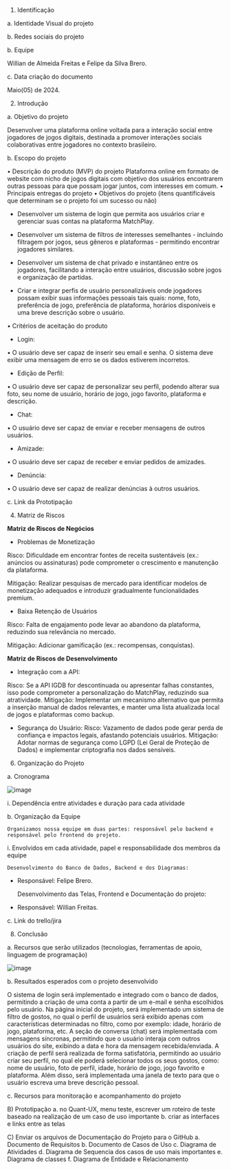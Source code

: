 1. Identificação

a. Identidade Visual do projeto

b. Redes sociais do projeto

b. Equipe

  Willian de Almeida Freitas e Felipe da Silva Brero.

c. Data criação do documento

  Maio(05) de 2024.

2. Introdução

a. Objetivo do projeto

  Desenvolver uma plataforma online voltada para a interação social entre jogadores de jogos digitais, destinada a promover interações sociais colaborativas entre jogadores no contexto brasileiro.

b. Escopo do projeto

• Descrição do produto (MVP) do projeto
   Plataforma online em formato de website com nicho de jogos digitais com objetivo dos usuários encontrarem outras pessoas para que possam jogar juntos, com interesses em comum.
• Principais entregas do projeto
• Objetivos do projeto (itens quantificáveis que determinam se o projeto foi um sucesso ou não)

  - Desenvolver um sistema de login que permita aos usuários criar e gerenciar suas contas na plataforma MatchPlay.

  - Desenvolver um sistema de filtros de interesses semelhantes - incluindo filtragem por jogos, seus gêneros e plataformas - permitindo encontrar jogadores similares.

  - Desenvolver um sistema de chat privado e instantâneo entre os jogadores, facilitando a interação entre usuários, discussão sobre jogos e organização de partidas.

  - Criar e integrar perfis de usuário personalizáveis onde jogadores possam exibir suas informações pessoais tais quais: nome, foto, preferência de jogo, preferência de plataforma, horários disponíveis e uma breve descrição sobre o usuário.

• Critérios de aceitação do produto

   - Login:

  • O usuário deve ser capaz de inserir seu email e senha. O sistema deve exibir uma mensagem de erro se os dados estiverem incorretos.

   - Edição de Perfil:

  • O usuário deve ser capaz de personalizar seu perfil, podendo alterar sua foto, seu nome de usuário, horário de jogo, jogo favorito, plataforma e descrição.

   - Chat:

  • O usuário deve ser capaz de enviar e receber mensagens de outros usuários.

   - Amizade:

  • O usuário deve ser capaz de receber e enviar pedidos de amizades.

   - Denúncia:

  • O usuário deve ser capaz de realizar denúncias à outros usuários.

c. Link da Prototipação

4. Matriz de Riscos


  **Matriz de Riscos de Negócios**


  - Problemas de Monetização

  Risco: Dificuldade em encontrar fontes de receita sustentáveis (ex.: anúncios ou assinaturas) pode comprometer o crescimento e manutenção da plataforma.

  Mitigação: Realizar pesquisas de mercado para identificar modelos de monetização adequados e introduzir gradualmente funcionalidades premium.


  - Baixa Retenção de Usuários

  Risco: Falta de engajamento pode levar ao abandono da plataforma, reduzindo sua relevância no mercado.

  Mitigação: Adicionar gamificação (ex.: recompensas, conquistas).


   **Matriz de Riscos de Desenvolvimento**


  - Integração com a API:

  Risco: Se a API IGDB for descontinuada ou apresentar falhas constantes, isso pode comprometer a personalização do MatchPlay, reduzindo sua atratividade.
  Mitigação: Implementar um mecanismo alternativo que permita a inserção manual de dados relevantes, e manter uma lista atualizada local de jogos e plataformas como backup.

  - Segurança do Usuário:
  Risco: Vazamento de dados pode gerar perda de confiança e impactos legais, afastando potenciais usuários.
  Mitigação: Adotar normas de segurança como LGPD (Lei Geral de Proteção de Dados) e implementar criptografia nos dados sensíveis.

6. Organização do Projeto

a. Cronograma

![image](https://github.com/user-attachments/assets/c4033e05-06fb-4429-b4c2-0c0a563c5a3b)

i. Dependência entre atividades e duração para cada atividade

b. Organização da Equipe

    Organizamos nossa equipe em duas partes: responsável pelo backend e  responsável pelo frontend do projeto.

i. Envolvidos em cada atividade, papel e responsabilidade dos membros da equipe

    Desenvolvimento do Banco de Dados, Backend e dos Diagramas:

- Responsável: Felipe Brero.

    Desenvolvimento das Telas, Frontend e Documentação do projeto:

- Responsável: Willian Freitas.

c. Link do trello/jira

8. Conclusão

a. Recursos que serão utilizados (tecnologias, ferramentas de apoio, linguagem de programação)

![image](https://github.com/user-attachments/assets/c1a2ce15-d0c2-49fb-9fa3-d8d81313e69e)

b. Resultados esperados com o projeto desenvolvido

  O sistema de login será implementado e integrado com o banco de dados, permitindo a criação de uma conta a partir de um e-mail e senha escolhidos pelo usuário. Na página inicial do projeto, será implementado um sistema de filtro de gostos, no qual o perfil de usuários será exibido apenas com características determinadas no filtro, como por exemplo: idade, horário de jogo, plataforma, etc. A seção de conversa (chat) será implementada com mensagens síncronas, permitindo que o usuário interaja com outros usuários do site, exibindo a data e hora da mensagem recebida/enviada. A criação de perfil será realizada de forma satisfatória, permitindo ao usuário criar seu perfil, no qual ele poderá selecionar todos os seus gostos, como: nome de usuário, foto de perfil, idade, horário de jogo, jogo favorito e plataforma. Além disso, será implementada uma janela de texto para que o usuário escreva uma breve descrição pessoal.
  
c. Recursos para monitoração e acompanhamento do projeto

B) Prototipação
a. no Quant-UX, menu teste, escrever um roteiro de teste baseado na realização de um caso de uso importante
b. criar as interfaces e links entre as telas

C) Enviar os arquivos de Documentação do Projeto para o GitHub
a. Documento de Requisitos
b. Documento de Casos de Uso
c. Diagrama de Atividades
d. Diagrama de Sequencia dos casos de uso mais importantes
e. Diagrama de classes
f. Diagrama de Entidade e Relacionamento
